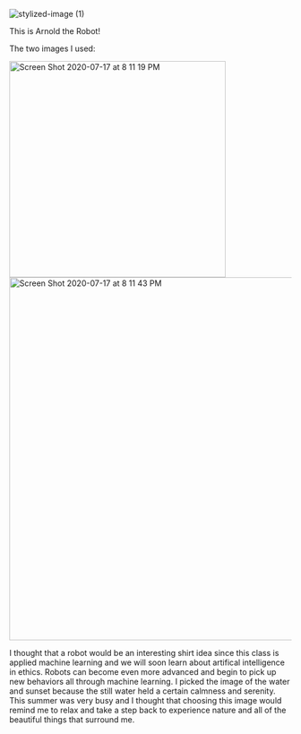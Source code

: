 ![stylized-image (1)](https://user-images.githubusercontent.com/60228365/87839443-d4c42600-c868-11ea-90a3-ed7bfac9327e.png)

This is Arnold the Robot!

The two images I used:


<img width="386" alt="Screen Shot 2020-07-17 at 8 11 19 PM" src="https://user-images.githubusercontent.com/60228365/87839659-d9d5a500-c869-11ea-8881-ec0ca61c85aa.png">

<img width="648" alt="Screen Shot 2020-07-17 at 8 11 43 PM" src="https://user-images.githubusercontent.com/60228365/87839662-df32ef80-c869-11ea-8c57-fa7266ec32d0.png">


 
I thought that a robot would be an interesting shirt idea since this class is applied machine learning and we will soon learn about artifical intelligence in ethics. Robots can become even more advanced and begin to pick up new behaviors all through machine learning. I picked the image of the water and sunset because the still water held a certain calmness and serenity. This summer was very busy and I thought that choosing this image would remind me to relax and take a step back to experience nature and all of the beautiful things that surround me. 
